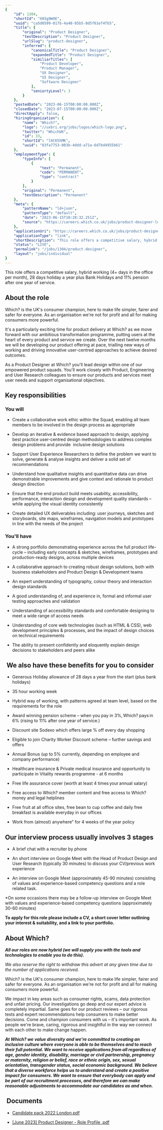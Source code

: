 ```yaml
---
{
	"id": 1304,
	"shortId": "X05g9W9E",
	"uuid": "ca5d0599-017b-4a48-85b5-8d5f61ef4fb5",
	"title": {
		"original": "Product Designer",
		"textDescription": "Product Designer",
		"urlSlug": "product-designer",
		"inferred": {
			"canonicalTitle": "Product Designer",
			"expandedTitle": "Product Designer",
			"similiarTitles": [
				"Product Developer",
				"Product Manager",
				"UX Designer",
				"UI Designer",
				"Software Designer"
			],
			"seniortyLevel": 3
		}
	},
	"postedDate": "2023-06-15T00:00:00.000Z",
	"closedDate": "2023-07-15T00:00:00.000Z",
	"directApply": false,
	"hiringOrganization": {
		"name": "Which?",
		"logo": "//uxbri.org/jobs/logos/which-logo.png",
		"twitter": "WhichUK",
		"id": 33,
		"shortId": "l6CK5hMK",
		"uuid": "83fa7753-003b-4ddd-a71a-6d7bd4955b61"
	},
	"employmentType": {
		"typeInfo": [
			{
				"text": "Permanent",
				"code": "PERMANENT",
				"type": "contract"
			}
		],
		"original": "Permanent",
		"textDescription": "Permanent"
	},
	"meta": {
		"patternName": "ld+json",
		"patternType": "default",
		"date": "2023-06-15T10:28:32.251Z",
		"source": "https://careers.which.co.uk/jobs/product-designer-london-united-kingdom?source=indeed"
	},
	"applicationUri": "https://careers.which.co.uk/jobs/product-designer-london-united-kingdom#apply",
	"applicationType": "link",
	"shortDescription": "This role offers a competitive salary, hybrid working (4 days in the office per month), 28 days holiday a year plus Bank Holidays and 11 pension after one year of service. About the role Which? is",
	"status": "LIVE",
	"permalink": "/jobs/1304/product-designer",
	"layout": "jobs/individual"
}
---
```

<p>This role offers a competitive salary, hybrid working (4+ days in the office per month), 28 days holiday a year plus Bank Holidays and 11% pension after one year of service.</p><h2>About the role</h2><p>Which? is the UK's consumer champion, here to make life simpler, fairer and safer for everyone. As an organisation we're not for profit and all for making consumers more powerful.</p><p>It's a particularly exciting time for product delivery at Which? as we move forward with our ambitious transformation programme, putting users at the heart of every product and service we create. Over the next twelve months we will be developing our product offering at pace, trialling new ways of working and driving innovative user-centred approaches to achieve desired outcomes.</p><p>As a Product Designer at Which? you'll lead design within one of our empowered product squads. You'll work closely with Product, Engineering and User Research colleagues to ensure our products and services meet user needs and support organisational objectives.&nbsp;</p><h2>Key responsibilities</h2><h3>You will</h3><ul><li><p>Create a collaborative work ethic within the Squad, enabling all team members to be involved in the design process as appropriate</p></li><li><p>Develop an iterative &amp; evidence based approach to design, applying best practice user-centred design methodologies to address complex design problems and provide&nbsp; inclusive design solutions</p></li></ul><ul><li><p>Support User Experience Researchers to define the problem we want to solve, generate &amp; analyse insights and deliver a solid set of recommendations</p></li><li><p>Understand how qualitative insights and quantitative data can drive demonstrable improvements and give context and rationale to product design direction</p></li><li><p>Ensure that the end product build meets usability, accessibility, performance, interaction design and development quality standards – while applying the visual identity consistently</p></li><li><p>Create detailed UX deliverables including: user journeys, sketches and storyboards, site maps, wireframes, navigation models and prototypes in line with the needs of the project</p></li></ul><h3>You'll have</h3><ul><li><p>A strong portfolio demonstrating experience across the full product life-cycle – including early concepts &amp; sketches, wireframes, prototypes and production-ready designs, across multiple devices</p></li><li><p>A collaborative approach to creating robust design solutions, both with business stakeholders and Product Design &amp; Development teams</p></li><li><p>An expert understanding of typography, colour theory and interaction design standards</p></li><li><p>A good understanding of, and experience in, formal and informal user testing approaches and validation&nbsp;</p></li><li><p>Understanding of accessibility standards and comfortable designing to meet a wide range of access needs</p></li><li><p>Understanding of core web technologies (such as HTML &amp; CSS), web development principles &amp; processes, and the impact of design choices on technical requirements</p></li><li><p>The ability to present confidently and eloquently explain design decisions to stakeholders and peers alike</p></li></ul><h2>&nbsp;We also have these benefits for you to consider</h2><ul><li><p>Generous Holiday allowance of 28 days a year from the start (plus bank holidays)</p></li><li><p>35 hour working week</p></li><li><p>Hybrid way of working, with patterns agreed at team level, based on the requirements for the role</p></li><li><p>Award winning pension scheme – when you pay in 3%, Which? pays in 6% (rising to 11% after one year of service.)&nbsp;</p></li><li><p>Discount site Sodexo which offers large % off every day shopping&nbsp;</p></li><li><p>Eligible to join Charity Worker Discount scheme – further savings and offers</p></li><li><p>Annual Bonus (up to 5% currently, depending on employee and company performance)</p></li><li><p>Healthcare insurance &amp; Private medical insurance and opportunity to participate in Vitality rewards programme - at 6 months &nbsp;</p></li><li><p>Free life assurance cover (worth at least 4 times your annual salary)</p></li><li><p>Free access to Which? member content and free access to Which? money and legal helplines&nbsp;</p></li><li><p>Free fruit at all office sites, free bean to cup coffee and daily free breakfast is available everyday in our offices</p></li><li><p>Work from (almost) anywhere” for 4 weeks of the year policy</p></li></ul><h2>Our interview process usually involves 3 stages</h2><ul><li><p>A brief chat with a recruiter by phone</p></li><li><p>An short interview on Google Meet with the Head of Product Design and User Research (typically 30 minutes) to discuss your CV/previous work experience</p></li><li><p>An interview on Google Meet (approximately 45-90 minutes) consisting of values and experience-based competency questions and a role related task.</p></li></ul><p>*On some occasions there may be a follow-up interview on Google Meet with values and experience-based competency questions (approximately 30-60 minutes)</p><p><strong>To apply for this role please include a CV, a short cover letter outlining your interest &amp; suitability, and a link to your portfolio.</strong></p><h2>About Which?</h2><p><strong><em>All our roles are now hybrid (we will supply you with the tools and technologies to enable you to do this).&nbsp;</em></strong></p><p><em>We also reserve the right to withdraw this advert at any given time due to the number of applications received.&nbsp;</em></p><p>Which? is the UK's consumer champion, here to make life simpler, fairer and safer for everyone. As an organisation we're not for profit and all for making consumers more powerful.</p><p>We impact in key areas such as consumer rights, scams, data protection and unfair pricing. Our investigations go deep and our expert advice is completely impartial. Same goes for our product reviews – our rigorous tests and expert recommendations help consumers to make better decisions. Come and champion consumers with us – it's important work. As people we're brave, caring, rigorous and insightful in the way we connect with each other to make change happen.</p><p><strong><em>At Which? we value diversity and we're committed to creating an inclusive culture where everyone is able to be themselves and to reach their full potential. We want to receive applications from all regardless of age, gender identity, disability, marriage or civil partnership, pregnancy or maternity, religion or belief, race or ethnic origin, sex, sexual orientation, transgender status, social economic background. We believe that a diverse workforce helps us to understand and create a positive impact for consumers. We want to ensure that everybody can apply and be part of our recruitment processes, and therefore we can make reasonable adjustments to accommodate our candidates as and when.</em></strong></p><h2>&nbsp;Documents</h2><ul><li><p><a target="_blank" rel="noopener noreferrer nofollow" href="https://jobs.which.co.uk/jobs/vacancy/product-designer--1637-hybrid---london/1655/description/ajaxaction/downloadfile/?id=151263">Candidate pack 2022 London.pdf</a></p></li><li><p><a target="_blank" rel="noopener noreferrer nofollow" href="https://jobs.which.co.uk/jobs/vacancy/product-designer--1637-hybrid---london/1655/description/ajaxaction/downloadfile/?id=151296">[June 2023] Product Designer - Role Profile .pdf</a></p></li></ul>
